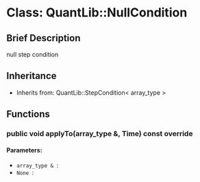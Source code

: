 # Class: QuantLib::NullCondition

## Brief Description
null step condition 

## Inheritance
- Inherits from: QuantLib::StepCondition< array_type >

## Functions
### public void applyTo(array_type &, Time) const override

#### Parameters:
- `array_type & `: 
- `None `: 

